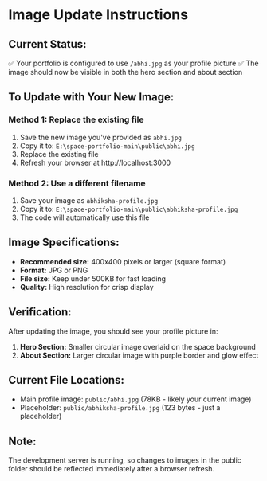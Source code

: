 # Image Update Instructions

## Current Status:
✅ Your portfolio is configured to use `/abhi.jpg` as your profile picture
✅ The image should now be visible in both the hero section and about section

## To Update with Your New Image:

### Method 1: Replace the existing file
1. Save the new image you've provided as `abhi.jpg`
2. Copy it to: `E:\space-portfolio-main\public\abhi.jpg`
3. Replace the existing file
4. Refresh your browser at http://localhost:3000

### Method 2: Use a different filename
1. Save your image as `abhiksha-profile.jpg`
2. Copy it to: `E:\space-portfolio-main\public\abhiksha-profile.jpg`
3. The code will automatically use this file

## Image Specifications:
- **Recommended size:** 400x400 pixels or larger (square format)
- **Format:** JPG or PNG
- **File size:** Keep under 500KB for fast loading
- **Quality:** High resolution for crisp display

## Verification:
After updating the image, you should see your profile picture in:
1. **Hero Section:** Smaller circular image overlaid on the space background
2. **About Section:** Larger circular image with purple border and glow effect

## Current File Locations:
- Main profile image: `public/abhi.jpg` (78KB - likely your current image)
- Placeholder: `public/abhiksha-profile.jpg` (123 bytes - just a placeholder)

## Note:
The development server is running, so changes to images in the public folder should be reflected immediately after a browser refresh.
